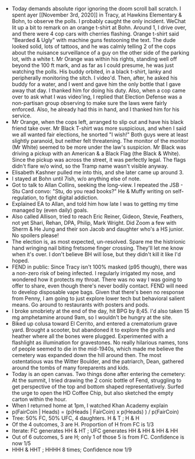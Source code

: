 - Today demands absolute rigor ignoring the doom scroll ball scratch. I spent ayer [[November 3rd, 2020]] in Tracy, at Hawkins Elementary & Bohn, to observe the polls. I probably caught the only incident. WeChat lit up a bit to remark on an orange t-shirt at Bohn. Around 1, I drive over, and there were 4 cop cars with cherries flashing. Orange t-shirt said "Bearded & Ugly" with machine guns festooning the text. The dude looked solid, lots of tattoos, and he was calmly telling 2 of the cops about the nuisance surveillance of a guy on the other side of the parking lot, with a white t. Mr Orange was within his rights, standing well off beyond the 100 ft mark, and as far as I could presume, he was just watching the polls. His buddy orbited, in a black t-shirt, lanky and peripherally monitoring the sitch. I video'd. Then, after, he asked his buddy for a water, and I went and gave him the only bottle that I gave away that day. I thanked him for doing his duty. Also, when a cop came over to ask what I was video'ing, I replied that Election Defense was a non-partisan group observing to make sure the laws were fairly enforced. Also, he already had this in hand, and I thanked him for his service.
- Mr Orange, when the cops left, arranged to slip out and have his black friend take over. Mr Black T-shirt was more suspicious, and when I said we all wanted fair elections, he snorted "I wish!" Both guys were at least slightly paranoid, but neither felt threatening. The monitor of the monitor (Mr White) seemed to be more under the law's suspicion. Mr Black was driving a pickup with an American & a Black Flag (the Black & White). Since the pickup was across the street, it was perfectly legal. The flags didn't flare w/o wind, so the Tramp name wasn't visible anyway.
- Elisabeth Kashner pulled me into this, and she later came up around 3.
- I stayed at Bohn until 7ish, w/o anything else of note. 
- Got to talk to Allan Collins, seeking the long-view. I repeated the JSB - Stu Card convo: "Stu, do you read books?" He & Muffy writing on self-regulation, to fight digital addiction. 
- Explained EA to Allan, and told him how late I was to getting my time managed by (even daily) goals.
- Also called Allison, tried to reach Eric Reiner, Gideon, Stevie, Feathers, not yet Shari, Rehan, DPA, Philip, Mark Wright. Did Zoom a few with Sherm & He Jung and their son Jacob and daughter who's a HS junior. No spoilers please!
- The election is, as most expected, un-resolved. Spare me the histrionic hand wringing nail biting fretsome finger crossing. They'll let me know when it's over. I don't believe BH will lose, but they didn't kill it like I'd hoped. 
- FEND in public: Since Tracy isn't 100% masked (p95 though), there was a non-zero risk of being infected. I regularly irrigated my nose, and wondered how it protects my throat. There was no way I was going to offer to share, even though there's never bodily contact. FEND will need to develop disposable vape bags. Given that there's been no response from Penny, I am going to just explore lower tech but behavioral salient means. Go around to restaurants with posters and pods. 
- I broke smobriety at the end of the day, hit BPG by 8;45. I'd also taken 15 mg amphetamine around 9am, so I wouldn't be hungry at the site. 
- Biked up colusa toward El Cerrito, and entered a crematorium grave yard. Brought a scooter, but abandoned it to explore the gnolls and heather where all the bones were plugged. Experimented with a flashlight as illumination for gravestones. No really hilarious names, tons of people seemed to die in the mid-1940s, which made me believe the cemetery was expanded down the hill around then. The most ostentatious was the Witter Boulder, and the patriarch, Dean, gathered around the tombs of many foreparents and kids. 
- Today is an open canvas. Two things done after entering the cemetery: At the summit, I tried drawing the 2 conic bottle of Fend, struggling to get perspective of the top and bottom shaped representatively. Surfed the urge to open the HD Coffee Chip, but also sketched the empty carton within the hour.
- When  I returned home at 1pm, I watched Khan Academy explain 
- p(FairCoin | Heads) = (p(Heads | FairCoin) x p(Heads) ) / p(FairCoin)
- Tree: 50% FC, 50% UFC, 4 daughters. H & T ; H & H
- Of the 4 outcomes, 3 are H. Proportion of H from FC is 1/3 
- Iterate: FC generates HH & HT ; UFC generates HH & HH & HH & HH
- Out of 6 outcomes, 5 are H; only 1 of those 5 is from FC. Confidence is now 1/5 
- HHH & HHT ; HHHH 8 times; Confidence now 1/9 
